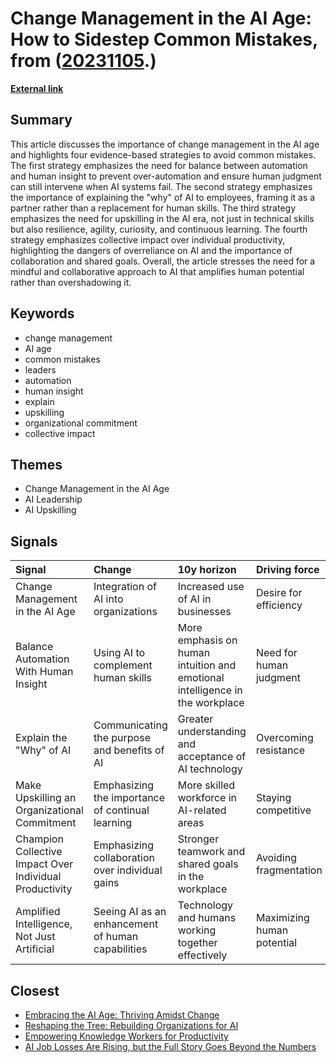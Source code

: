 # __Change Management in the AI Age: How to Sidestep Common Mistakes__, from ([20231105](https://kghosh.substack.com/p/20231105).)

__[External link](https://www.reworked.co/digital-workplace/change-management-in-the-ai-age-how-to-sidestep-common-mistakes/)__



## Summary

This article discusses the importance of change management in the AI age and highlights four evidence-based strategies to avoid common mistakes. The first strategy emphasizes the need for balance between automation and human insight to prevent over-automation and ensure human judgment can still intervene when AI systems fail. The second strategy emphasizes the importance of explaining the "why" of AI to employees, framing it as a partner rather than a replacement for human skills. The third strategy emphasizes the need for upskilling in the AI era, not just in technical skills but also resilience, agility, curiosity, and continuous learning. The fourth strategy emphasizes collective impact over individual productivity, highlighting the dangers of overreliance on AI and the importance of collaboration and shared goals. Overall, the article stresses the need for a mindful and collaborative approach to AI that amplifies human potential rather than overshadowing it.

## Keywords

* change management
* AI age
* common mistakes
* leaders
* automation
* human insight
* explain
* upskilling
* organizational commitment
* collective impact

## Themes

* Change Management in the AI Age
* AI Leadership
* AI Upskilling

## Signals

| Signal                                                  | Change                                            | 10y horizon                                                                  | Driving force              |
|:--------------------------------------------------------|:--------------------------------------------------|:-----------------------------------------------------------------------------|:---------------------------|
| Change Management in the AI Age                         | Integration of AI into organizations              | Increased use of AI in businesses                                            | Desire for efficiency      |
| Balance Automation With Human Insight                   | Using AI to complement human skills               | More emphasis on human intuition and emotional intelligence in the workplace | Need for human judgment    |
| Explain the "Why" of AI                                 | Communicating the purpose and benefits of AI      | Greater understanding and acceptance of AI technology                        | Overcoming resistance      |
| Make Upskilling an Organizational Commitment            | Emphasizing the importance of continual learning  | More skilled workforce in AI-related areas                                   | Staying competitive        |
| Champion Collective Impact Over Individual Productivity | Emphasizing collaboration over individual gains   | Stronger teamwork and shared goals in the workplace                          | Avoiding fragmentation     |
| Amplified Intelligence, Not Just Artificial             | Seeing AI as an enhancement of human capabilities | Technology and humans working together effectively                           | Maximizing human potential |

## Closest

* [Embracing the AI Age: Thriving Amidst Change](23a3410059759ba4214235628d4ebd4b)
* [Reshaping the Tree: Rebuilding Organizations for AI](fd0f3b7a6783ba6a0fcd3a18c8241be5)
* [Empowering Knowledge Workers for Productivity](c407a926fe431205488024f43c47a801)
* [AI Job Losses Are Rising, but the Full Story Goes Beyond the Numbers](b0e031972e42be984d1309170155800e)